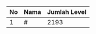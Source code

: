 | No | Nama            | Jumlah Level |
|----|-----------------|--------------|
| 1  | #    |    2193        |
